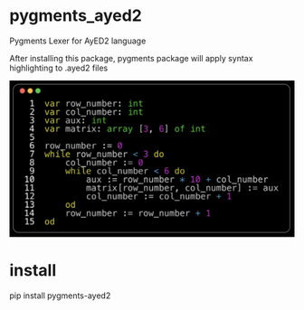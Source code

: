 # pygments_ayed2
Pygments Lexer for AyED2 language

After installing this package, pygments package will apply syntax highlighting to .ayed2 files

![ExampleHighlight](https://github.com/jmansilla/pygments_ayed2/blob/main/Example.png?raw=true)

# install

pip install pygments-ayed2
